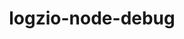 ---
title: logzio-node-debug
project-url: https://github.com/amio-io/logzio-node-debug
logo:
  logofile: nodejs.svg
  orientation: vertical
shipping-summary:
  data-source: Node code
shipping-tags:
  - from-your-code
---